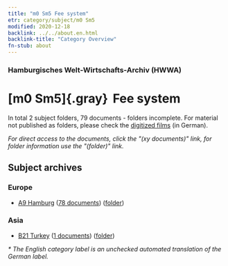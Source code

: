 ```yaml
---
title: "m0 Sm5 Fee system"
etr: category/subject/m0 Sm5
modified: 2020-12-18
backlink: ../../about.en.html
backlink-title: "Category Overview"
fn-stub: about
---
```


### Hamburgisches Welt-Wirtschafts-Archiv (HWWA)
# [m0 Sm5]{.gray}&#8201; Fee system&#160; 





In total 2 subject folders, 79 documents - folders incomplete.
For material not published as folders, please check the [digitized films](/film/h1_sh) (in German).

_For direct access to the documents, click the "(xy documents)" link, for folder information use the "(folder)" link._

## Subject archives



### Europe

- [A9 Hamburg](../../../geo/about.en.html#A9) (<a href="https://dfg-viewer.de/show/?tx_dlf[id]=https://pm20.zbw.eu/mets/sh/1409xx/140905/1449xx/144914/public.mets.en.xml" target="_blank">78 documents</a>) ([folder](http://purl.org/pressemappe20/folder/sh/140905,144914))

### Asia

- [B21 Turkey](../../../geo/about.en.html#B21) (<a href="https://dfg-viewer.de/show/?tx_dlf[id]=https://pm20.zbw.eu/mets/sh/1411xx/141111/1449xx/144914/public.mets.en.xml" target="_blank">1 documents</a>) ([folder](http://purl.org/pressemappe20/folder/sh/141111,144914))


_* The English category label is an unchecked automated translation of the German label._

